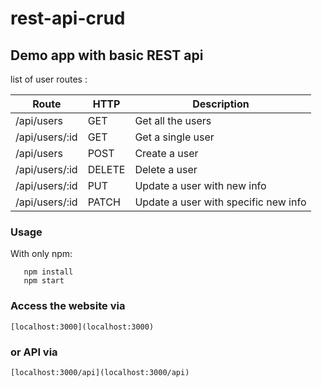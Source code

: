 # rest-api-crud

## Demo app with basic REST api

list of user routes :

| Route          | HTTP   | Description                          |
|----------------|--------|--------------------------------------|
| /api/users     | GET    | Get all the users                    |
| /api/users/:id | GET    | Get a single user                    |
| /api/users     | POST   | Create a user                        |
| /api/users/:id | DELETE | Delete a user                        |
| /api/users/:id | PUT    | Update a user with new info          |
| /api/users/:id | PATCH  | Update a user with specific new info |

### Usage
With only npm:

```
   npm install 
   npm start
```

### Access the website via 
```
[localhost:3000](localhost:3000)
```
### or API via
```
[localhost:3000/api](localhost:3000/api)
```


